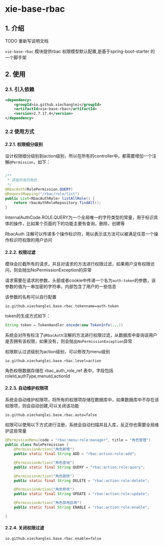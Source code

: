 # xie-base-rbac

## 1. 介绍

TODO 重新写说明文档

`xie-base-rbac` 模块提供rbac 权限模型默认配置,是基于spring-boot-starter 的一个脚手架

## 2. 使用

### 2.1. 引入依赖

```xml
<dependency>
    <groupId>io.github.xiechanglei</groupId>
    <artifactId>xie-base-rbac</artifactId>
    <version>2.7.17.4</version>
</dependency>
```

### 2.2 使用方式

#### 2.2.1. 权限细分级别

设计权限细分级别到action级别，所以在所有的controller中，都需要增加一个注解`@Permission`，如下：

```java

/**
 * 获取所有的角色
 */
@RbacAuth(RolePermission.QUERY)
@RequestMapping("/rbac/role/list")
public List<RbacAuthRole> listAllRole() {
    return rbacAuthRoleRepository.findAll();
}
```
InternalAuthCode.ROLE.QUERY为一个全局唯一的字符类型的常量，用于标识具体的操作，比如某个页面的下的功能主要有查询，删除，创建等

RbacAuth 注解可以传递多个操作标识符，用以表示该方法可以被满足任意一个操作标识符权限的用户访问

#### 2.2.2. 权限过滤

模块会拦截所有的请求，并且对请求的方法进行权限过滤，如果用户没有权限访问，则会抛出NoPermissionException的异常

请求需要在请求的参数，头部或者cookie中传递一个名为`auth-token`的参数，该参数的值为一串加密的字符串，内部包含了用户的一些信息

该参数的名称可以自行配置
```properties
io.github.xiechanglei.base.rbac.tokenname=auth-token
```
token的生成方式如下：
```java
String token = TokenHandler.encode(new TokenInfo(...))
```

系统会对所有标注了`@RbacAuth`注解的方法进行权限过滤，从数据库中查询该用户是否拥有该权限，如果没有，则会抛出`NoPermissionException`异常

权限默认过滤级别为action级别，可以修改为menu级别

```properties
io.github.xiechanglei.base.rbac.level=action
```

角色权限数据存储在 rbac_auth_role_ref 表中，字段包括 roleId,authType,menuId,actionId

#### 2.2.3. 自动维护权限项

系统会自动维护权限项，将所有的权限项存储在数据库中，如果数据库中不存在该权限项，则会自动创建,可以关闭该功能

```properties
io.github.xiechanglei.base.rbac.auto=false
```

权限可以使用以下方式进行注册，系统会自动扫描并且入库，反正你也需要全局维护这些常量
```java
@PermissionMenu(code = "rbac:menu:role:manager", title = "角色管理")
public class RolePermission {
    @PermissionAction("角色新增")
    public static final String ADD = "rbac:action:role:add";

    @PermissionAction("角色查询")
    public static final String QUERY = "rbac:action:role:query";

    @PermissionAction("角色删除")
    public static final String DELETE = "rbac:action:role:delete";

    @PermissionAction("角色修改")
    public static final String UPDATE = "rbac:action:role:update";

    @PermissionAction("角色禁用启用")
    public static final String ENABLE = "rbac:action:role:enable";

}

```

#### 2.2.4. 关闭权限过滤

```properties
io.github.xiechanglei.base.rbac.enable=false
```



